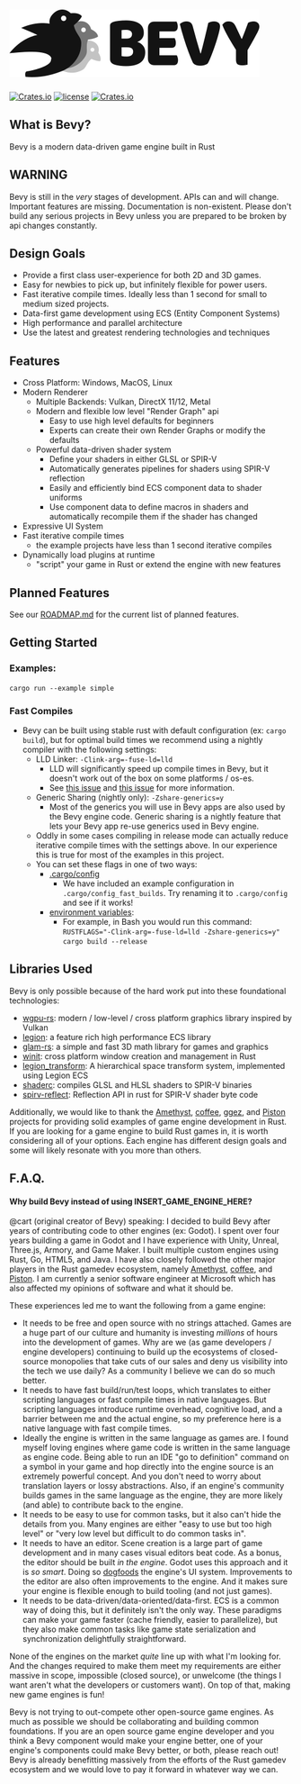 # ![Bevy](assets/temp_bevy_logo.png)
[![Crates.io](https://img.shields.io/crates/v/bevy.svg)](https://crates.io/crates/bevy)
[![license](https://img.shields.io/badge/license-MIT-blue.svg)](https://github.com/bevyengine/bevy/LICENSE)
[![Crates.io](https://img.shields.io/crates/d/bevy.svg)](https://crates.io/crates/bevy)

## What is Bevy?

Bevy is a modern data-driven game engine built in Rust

## WARNING

Bevy is still in the _very_ stages of development. APIs can and will change. Important features are missing. Documentation is non-existent. Please don't build any serious projects in Bevy unless you are prepared to be broken by api changes constantly.

## Design Goals

* Provide a first class user-experience for both 2D and 3D games.
* Easy for newbies to pick up, but infinitely flexible for power users.
* Fast iterative compile times. Ideally less than 1 second for small to medium sized projects.
* Data-first game development using ECS (Entity Component Systems)
* High performance and parallel architecture
* Use the latest and greatest rendering technologies and techniques

## Features

* Cross Platform: Windows, MacOS, Linux
* Modern Renderer
    * Multiple Backends: Vulkan, DirectX 11/12, Metal
    * Modern and flexible low level "Render Graph" api
        * Easy to use high level defaults for beginners 
        * Experts can create their own Render Graphs or modify the defaults
    * Powerful data-driven shader system
        * Define your shaders in either GLSL or SPIR-V
        * Automatically generates pipelines for shaders using SPIR-V reflection
        * Easily and efficiently bind ECS component data to shader uniforms
        * Use component data to define macros in shaders and automatically recompile them if the shader has changed
* Expressive UI System
* Fast iterative compile times
    * the example projects have less than 1 second iterative compiles
* Dynamically load plugins at runtime
    * "script" your game in Rust or extend the engine with new features

## Planned Features

See our [ROADMAP.md](ROADMAP.md) for the current list of planned features.

## Getting Started

### Examples:

```
cargo run --example simple
```

### Fast Compiles

* Bevy can be built using stable rust with default configuration (ex: ```cargo build```), but for optimal build times we recommend using a nightly compiler with the following settings:
    * LLD Linker: ```-Clink-arg=-fuse-ld=lld```
        * LLD will significantly speed up compile times in Bevy, but it doesn't work out of the box on some platforms / os-es.
        * See [this issue](https://github.com/rust-lang/rust/issues/39915) and [this issue](https://github.com/rust-gamedev/wg/issues/50) for more information.
    * Generic Sharing (nightly only): ```-Zshare-generics=y```
        * Most of the generics you will use in Bevy apps are also used by the Bevy engine code. Generic sharing is a nightly feature that lets your Bevy app re-use generics used in Bevy engine.
    * Oddly in some cases compiling in release mode can actually reduce iterative compile times with the settings above. In our experience this is true for most of the examples in this project.
    * You can set these flags in one of two ways:
        * [.cargo/config](https://doc.rust-lang.org/cargo/reference/config.html)
            * We have included an example configuration in ```.cargo/config_fast_builds```. Try renaming it to ```.cargo/config``` and see if it works!
        * [environment variables](https://doc.rust-lang.org/cargo/reference/environment-variables.html):
            * For example, in Bash you would run this command: ```RUSTFLAGS="-Clink-arg=-fuse-ld=lld -Zshare-generics=y" cargo build --release```

## Libraries Used

Bevy is only possible because of the hard work put into these foundational technologies:

* [wgpu-rs](https://github.com/gfx-rs/wgpu-rs): modern / low-level / cross platform graphics library inspired by Vulkan
* [legion](https://github.com/TomGillen/legion): a feature rich high performance ECS library
* [glam-rs](https://github.com/bitshifter/glam-rs): a simple and fast 3D math library for games and graphics
* [winit](https://github.com/rust-windowing/winit): cross platform window creation and management in Rust
* [legion_transform](https://github.com/AThilenius/legion_transform): A hierarchical space transform system, implemented using Legion ECS
* [shaderc](https://github.com/google/shaderc-rs): compiles GLSL and HLSL shaders to SPIR-V binaries
* [spirv-reflect](https://github.com/gwihlidal/spirv-reflect-rs): Reflection API in rust for SPIR-V shader byte code


Additionally, we would like to thank the [Amethyst](https://github.com/amethyst/amethyst), [coffee](https://github.com/hecrj/coffee), [ggez](https://github.com/ggez/ggez), and [Piston](https://github.com/PistonDevelopers/piston) projects for providing solid examples of game engine development in Rust. If you are looking for a game engine to build Rust games in, it is worth considering all of your options. Each engine has different design goals and some will likely resonate with you more than others. 

## F.A.Q.

#### Why build Bevy instead of using INSERT_GAME_ENGINE_HERE?

@cart (original creator of Bevy) speaking: I decided to build Bevy after years of contributing code to other engines (ex: Godot). I spent over four years building a game in Godot and I have experience with Unity, Unreal, Three.js, Armory, and Game Maker. I built multiple custom engines using Rust, Go, HTML5, and Java. I have also closely followed the other major players in the Rust gamedev ecosystem, namely [Amethyst](https://github.com/amethyst/amethyst), [coffee](https://github.com/hecrj/coffee), and [Piston](https://github.com/PistonDevelopers/piston). I am currently a senior software engineer at Microsoft which has also affected my opinions of software and what it should be.

These experiences led me to want the following from a game engine:

* It needs to be free and open source with no strings attached. Games are a huge part of our culture and humanity is investing _millions_ of hours into the development of games. Why are we (as game developers / engine developers) continuing to build up the ecosystems of closed-source monopolies that take cuts of our sales and deny us visibility into the tech we use daily? As a community I believe we can do so much better.
* It needs to have fast build/run/test loops, which translates to either scripting languages or fast compile times in native languages. But scripting languages introduce runtime overhead, cognitive load, and a barrier between me and the actual engine, so my preference here is a native language with fast compile times. 
* Ideally the engine is written in the same language as games are. I found myself loving engines where game code is written in the same language as engine code. Being able to run an IDE "go to definition" command on a symbol in your game and hop directly into the engine source is an extremely powerful concept. And you don't need to worry about translation layers or lossy abstractions. Also, if an engine's community builds games in the same language as the engine, they are more likely (and able) to contribute back to the engine.
* It needs to be easy to use for common tasks, but it also can't hide the details from you. Many engines are either "easy to use but too high level" or "very low level but difficult to do common tasks in".
* It needs to have an editor. Scene creation is a large part of game development and in many cases visual editors beat code. As a bonus, the editor should be built _in the engine_. Godot uses this approach and it is _so smart_. Doing so [dogfoods](https://en.wikipedia.org/wiki/Eating_your_own_dog_food) the engine's UI system. Improvements to the editor are also often improvements to the engine. And it makes sure your engine is flexible enough to build tooling (and not just games).
* It needs to be data-driven/data-oriented/data-first. ECS is a common way of doing this, but it definitely isn't the only way. These paradigms can make your game faster (cache friendly, easier to parallelize), but they also make common tasks like game state serialization and synchronization delightfully straightforward.

None of the engines on the market _quite_ line up with what I'm looking for. And the changes required to make them meet my requirements are either massive in scope, impossible (closed source), or unwelcome (the things I want aren't what the developers or customers want). On top of that, making new game engines is fun!

Bevy is not trying to out-compete other open-source game engines. As much as possible we should be collaborating and building common foundations. If you are an open source game engine developer and you think a Bevy component would make your engine better, one of your engine's components could make Bevy better, or both, please reach out! Bevy is already benefitting massively from the efforts of the Rust gamedev ecosystem and we would love to pay it forward in whatever way we can.